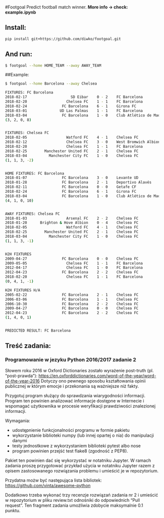 #Footgoal
Predict football match winner. 
**More info -> check:  example.ipynb**

## Install:
```bash
pip install git+https://github.com/diwko/footgoal.git
```

## And run:
```bash
$ footgoal --home HOME_TEAM --away AWAY_TEAM
```

##Example:
```bash
$ footgoal --home Barcelona --away Chelsea

FIXTURES: FC Barcelona
2018-02-17                    SD Eibar    0 - 2    FC Barcelona             
2018-02-20                  Chelsea FC    1 - 1    FC Barcelona             
2018-02-24                FC Barcelona    6 - 1    Girona FC                
2018-03-01               UD Las Palmas    1 - 1    FC Barcelona             
2018-03-04                FC Barcelona    1 - 0    Club Atlético de Madrid  
(3, 2, 0, 8)


FIXTURES: Chelsea FC
2018-02-05                  Watford FC    4 - 1    Chelsea FC               
2018-02-12                  Chelsea FC    3 - 0    West Bromwich Albion FC  
2018-02-20                  Chelsea FC    1 - 1    FC Barcelona             
2018-02-25        Manchester United FC    2 - 1    Chelsea FC               
2018-03-04          Manchester City FC    1 - 0    Chelsea FC               
(1, 1, 3, -2)


HOME FIXTURES: FC Barcelona
2018-01-07                FC Barcelona    3 - 0    Levante UD               
2018-01-28                FC Barcelona    2 - 1    Deportivo Alavés         
2018-02-11                FC Barcelona    0 - 0    Getafe CF                
2018-02-24                FC Barcelona    6 - 1    Girona FC                
2018-03-04                FC Barcelona    1 - 0    Club Atlético de Madrid  
(4, 1, 0, 10)


AWAY FIXTURES: Chelsea FC
2018-01-03                  Arsenal FC    2 - 2    Chelsea FC               
2018-01-20      Brighton & Hove Albion    0 - 4    Chelsea FC               
2018-02-05                  Watford FC    4 - 1    Chelsea FC               
2018-02-25        Manchester United FC    2 - 1    Chelsea FC               
2018-03-04          Manchester City FC    1 - 0    Chelsea FC               
(1, 1, 3, -1)


H2H FIXTURES
2009-04-27                FC Barcelona    0 - 0    Chelsea FC               
2009-05-05                  Chelsea FC    1 - 1    FC Barcelona             
2012-04-17                  Chelsea FC    1 - 0    FC Barcelona             
2012-04-23                FC Barcelona    2 - 2    Chelsea FC               
2018-02-20                  Chelsea FC    1 - 1    FC Barcelona             
(0, 4, 1, -1) 

H2H FIXTURES H/A
2005-02-22                FC Barcelona    2 - 1    Chelsea FC               
2006-03-06                FC Barcelona    1 - 1    Chelsea FC               
2006-10-30                FC Barcelona    2 - 2    Chelsea FC               
2009-04-27                FC Barcelona    0 - 0    Chelsea FC               
2012-04-23                FC Barcelona    2 - 2    Chelsea FC               
(1, 4, 0, 1)


PREDICTED RESULT: FC Barcelona

```

## Treść zadania:

### Programowanie w jezyku Python 2016/2017 zadanie 2

Słowem roku 2016 w Oxford Dictionaries zostało wyrażenie post-truth (pl. “post-prawda”): https://en.oxforddictionaries.com/word-of-the-year/word-of-the-year-2016
Dotyczy ono pewnego sposobu kształtowania opinii publicznej w którym emocje i przekonania są ważniejsze niż fakty.

Przygotuj program służący do sprawdzania wiarygodności informacji. Program ten powinien analizować informacje dostępne w Internecie i wspomagać użytkownika w procesie weryfikacji prawdziwości znalezionej informacji.

Wymagania:
  - udostępnienie funkcjonalności programu w formie pakietu
  - wykorzystanie biblioteki numpy (lub innej opartej o nia) do manipulacji danymi
  - testy jednostkowe z wykorzystaniem biblioteki pytest albo nose
  - program powinien przejść test flake8 (zgodność z PEP8).

Pakiet ten powinien dać się wykorzystać w notatniku Jupyter. W ramach zadania proszę przygotować przykład użycia w notatniku Jupyter razem z opisem zastosowanego rozwiązania problemu i umieścić je w repozytorium.

Przydatna możw być następująca lista bibliotek: https://github.com/vinta/awesome-python

Dodatkowo trzeba wykonać trzy recenzje rozwiązań zadania nr 2 i umieścić w repozytorium w pliku review.txt odnośniki do odpowiednich “Pull request”. Ten fragment zadania umożliwia zdobycie maksymalnie 0.1 punktu.